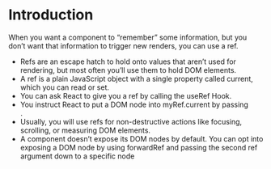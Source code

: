 # Introduction

When you want a component to “remember” some information, but you don’t want that information to trigger new renders, you can use a ref.

- Refs are an escape hatch to hold onto values that aren’t used for rendering, but most often you’ll use them to hold DOM elements.
- A ref is a plain JavaScript object with a single property called current, which you can read or set.
- You can ask React to give you a ref by calling the useRef Hook.
- You instruct React to put a DOM node into myRef.current by passing <div ref={myRef}>.
- Usually, you will use refs for non-destructive actions like focusing, scrolling, or measuring DOM elements.
- A component doesn’t expose its DOM nodes by default. You can opt into exposing a DOM node by using forwardRef and passing the second ref argument down to a specific node
